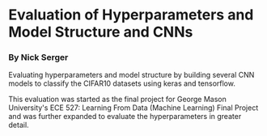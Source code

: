 # Evaluation of Hyperparameters and Model Structure and CNNs
### By Nick Serger

Evaluating hyperparameters and model structure by building several CNN models to classify the CIFAR10 datasets using keras and tensorflow.

This evaluation was started as the final project for George Mason University's ECE 527: Learning From Data (Machine Learning) Final Project and was further expanded to evaluate the hyperparameters in greater detail.

